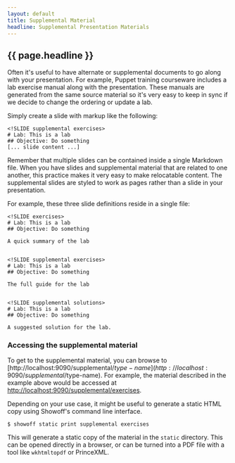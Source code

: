 ```yaml
---
layout: default
title: Supplemental Material
headline: Supplemental Presentation Materials
---
```


## {{ page.headline }}

Often it's useful to have alternate or supplemental documents to go along with
your presentation. For example, Puppet training courseware includes a lab
exercise manual along with the presentation. These manuals are generated from
the same source material so it's very easy to keep in sync if we decide to
change the ordering or update a lab.

Simply create a slide with markup like the following:

    <!SLIDE supplemental exercises>
    # Lab: This is a lab
    ## Objective: Do something
    [... slide content ...]

Remember that multiple slides can be contained inside a single Markdown file.
When you have slides and supplemental material that are related to one another,
this practice makes it very easy to make relocatable content. The supplemental
slides are styled to work as pages rather than a slide in your presentation.

For example, these three slide definitions reside in a single file:

    <!SLIDE exercises>
    # Lab: This is a lab
    ## Objective: Do something
    
    A quick summary of the lab
    
    
    <!SLIDE supplemental exercises>
    # Lab: This is a lab
    ## Objective: Do something
    
    The full guide for the lab
    
    
    <!SLIDE supplemental solutions>
    # Lab: This is a lab
    ## Objective: Do something
    
    A suggested solution for the lab.


### Accessing the supplemental material

To get to the supplemental material, you can browse to [http://localhost:9090/supplemental/$type-name](http://localhost:9090/supplemental/$type-name).
For example, the material described in the example above would be accessed at
[http://localhost:9090/supplemental/exercises](http://localhost:9090/supplemental/exercises).

Depending on your use case, it might be useful to generate a static HTML copy
using Showoff's command line interface.

    $ showoff static print supplemental exercises

This will generate a static copy of the material in the `static` directory. This
can be opened directly in a browser, or can be turned into a PDF file with a tool
like `wkhtmltopdf` or PrinceXML.


